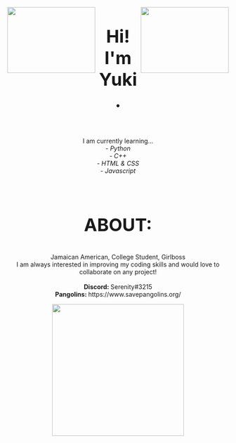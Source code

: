<p align="center">
  <img 
    height = "150"
    width = "200"
    align = "left"
    src="https://user-images.githubusercontent.com/87384289/171555313-761d2559-d7b1-4086-b69f-129c05902f80.png"
  >
  <img 
    align = "right"
    width="200"
    height="150"
    src="https://user-images.githubusercontent.com/87384289/171555313-761d2559-d7b1-4086-b69f-129c05902f80.png"
  >
</p>
  <body>
    <h1 style="font-size:40px;" align = "center"><strong>Hi! I'm Yuki.</strong></h1><br>
    <p align = "center">
      I am currently learning... <br>
      <em>- Python </em><br>
        <em>- C++ </em><br>
        <em>- HTML & CSS </em><br>
        <em>- Javascript </em><br>
      <br>
      <br>
    </p>
    <h3 style="font-size:40px;" align = "center"><strong>ABOUT:</strong><br></h3>
    <p align = "center">
      Jamaican American, College Student, Girlboss<br>
      I am always interested in improving my coding skills and would love to collaborate on any project!<br><br>
      <strong>Discord: </strong>Serenity#3215<br>
      <strong>Pangolins: </strong>https://www.savepangolins.org/
    </p>
  </body>
    <p align = "center">
      <img
        width = "300"
        height = "300"
        src="https://user-images.githubusercontent.com/87384289/171032199-887293fc-026e-46e3-b41e-6da79ee30eda.png"
      >
    </p>
<!---
https://user-images.githubusercontent.com/87384289/171029453-aa165f58-3262-4a71-9691-e4ce37c853c6.png
Ren280/Ren280 is a ✨ special ✨ repository because its `README.md` (this file) appears on your GitHub profile.
You can click the Preview link to take a look at your changes.
--->

